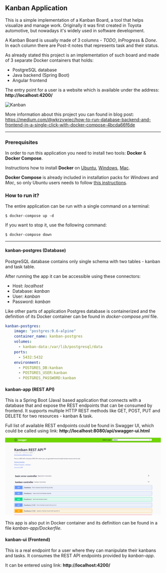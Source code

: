 ## Kanban Application

This is a simple implementation of a Kanban Board, a tool that helps visualize and manage work. Originally it was first created in Toyota automotive, but nowadays it's widely used in software development.

A Kanban Board is usually made of 3 columns - *TODO*, *InProgres*s & *Done*. In each column there are Post-it notes that represents task and their status.

As already stated this project is an implementation of such board and made of 3 separate Docker containers that holds:

- PostgreSQL database
- Java backend (Spring Boot)
- Angular frontend

The entry point for a user is a website which is available under the address: **http://localhost:4200/**

![Kanban](https://github.com/wkrzywiec/kanban-board/blob/master/assets/kanban.gif)

More information about this project you can found in blog post: https://medium.com/@wkrzywiec/how-to-run-database-backend-and-frontend-in-a-single-click-with-docker-compose-4bcda66f6de

---

### Prerequisites

In order to run this application you need to install two tools: **Docker** & **Docker Compose**.

Instructions how to install **Docker** on [Ubuntu](https://docs.docker.com/install/linux/docker-ce/ubuntu/), [Windows](https://docs.docker.com/docker-for-windows/install/), [Mac](https://docs.docker.com/docker-for-mac/install/).

**Docker Compose** is already included in installation packs for *Windows* and *Mac*, so only Ubuntu users needs to follow [this instructions](https://docs.docker.com/compose/install/).


### How to run it?

The entire application can be run with a single command on a terminal:

```
$ docker-compose up -d
```

If you want to stop it, use the following command:

```
$ docker-compose down
```

---

#### kanban-postgres (Database)

PostgreSQL database contains only single schema with two tables - kanban
and task table.

After running the app it can be accessible using these connectors:

- Host: *localhost*
- Database: *kanban*
- User: *kanban*
- Password: *kanban*


Like other parts of application Postgres database is containerized and
the definition of its Docker container can be found in
*docker-compose.yml* file.

```yml
kanban-postgres:
    image: "postgres:9.6-alpine"
    container_name: kanban-postgres
    volumes:
      - kanban-data:/var/lib/postgresql/data
    ports:
      - 5432:5432
    environment:
      - POSTGRES_DB:kanban
      - POSTGRES_USER:kanban
      - POSTGRES_PASSWORD:kanban
```

#### kanban-app (REST API)

This is a Spring Boot (Java) based application that connects with a
database that and expose the REST endpoints that can be consumed by
frontend. It supports multiple HTTP REST methods like GET, POST, PUT and
DELETE for two resources - kanban & task.

Full list of available REST endpoints could be found in Swagger UI,
which could be called using link: **http://localhost:8080/api/swagger-ui.html**


![swagger-ui](https://github.com/wkrzywiec/kanban-board/blob/master/assets/swagger.png)


This app is also put in Docker container and its definition can be found
in a file *kanban-app/Dockerfile*. 



#### kanban-ui (Frontend)

This is a real endpoint for a user where they can manipulate their
kanbans and tasks. It consumes the REST API endpoints provided by
*kanban-app*.

It can be entered using link: **http://localhost:4200/**
